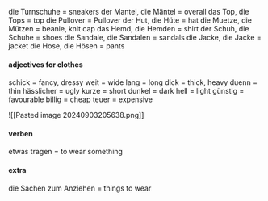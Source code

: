 die Turnschuhe = sneakers
der Mantel, die Mäntel = overall
das Top, die Tops = top
die Pullover = Pullover
der Hut, die Hüte = hat
die Muetze, die Mützen = beanie, knit cap
das Hemd, die Hemden = shirt
der Schuh, die Schuhe = shoes
die Sandale, die Sandalen = sandals 
die Jacke, die Jacke = jacket 
die Hose, die Hösen = pants
#### adjectives for clothes 

schick = fancy, dressy 
weit = wide 
lang = long
dick = thick, heavy 
duenn = thin
hässlicher = ugly
kurze = short
dunkel = dark
hell = light 
günstig = favourable 
billig = cheap
teuer = expensive 

![[Pasted image 20240903205638.png]]

#### verben 
etwas tragen = to wear something 

#### extra
die Sachen zum Anziehen = things to wear